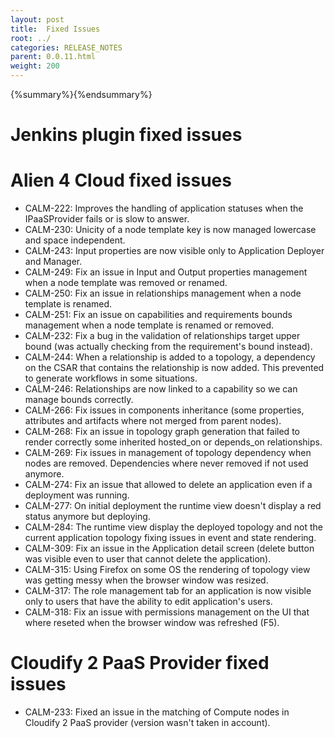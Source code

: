 ```yaml
---
layout: post
title:  Fixed Issues
root: ../
categories: RELEASE_NOTES
parent: 0.0.11.html
weight: 200
---
```


{%summary%}{%endsummary%}

# Jenkins plugin fixed issues



# Alien 4 Cloud fixed issues

* CALM-222: Improves the handling of application statuses when the IPaaSProvider fails or is slow to answer.
* CALM-230: Unicity of a node template key is now managed lowercase and space independent.
* CALM-243: Input properties are now visible only to Application Deployer and Manager.
* CALM-249: Fix an issue in Input and Output properties management when a node template was removed or renamed.
* CALM-250: Fix an issue in relationships management when a node template is renamed.
* CALM-251: Fix an issue on capabilities and requirements bounds management when a node template is renamed or removed.
* CALM-232: Fix a bug in the validation of relationships target upper bound (was actually checking from the requirement's bound instead).
* CALM-244: When a relationship is added to a topology, a dependency on the CSAR that contains the relationship is now added. This prevented to generate workflows in some situations.
* CALM-246: Relationships are now linked to a capability so we can manage bounds correctly.
* CALM-266: Fix issues in components inheritance (some properties, attributes and artifacts where not merged from parent nodes).
* CALM-268: Fix an issue in topology graph generation that failed to render correctly some inherited hosted_on or depends_on relationships.
* CALM-269: Fix issues in management of topology dependency when nodes are removed. Dependencies where never removed if not used anymore.
* CALM-274: Fix an issue that allowed to delete an application even if a deployment was running.
* CALM-277: On initial deployment the runtime view doesn't display a red status anymore but deploying.
* CALM-284: The runtime view display the deployed topology and not the current application topology fixing issues in event and state rendering.
* CALM-309: Fix an issue in the Application detail screen (delete button was visible even to user that cannot delete the application).
* CALM-315: Using Firefox on some OS the rendering of topology view was getting messy when the browser window was resized.
* CALM-317: The role management tab for an application is now visible only to users that have the ability to edit application's users.
* CALM-318: Fix an issue with permissions management on the UI that where reseted when the browser window was refreshed (F5).


# Cloudify 2 PaaS Provider fixed issues

* CALM-233: Fixed an issue in the matching of Compute nodes in Cloudify 2 PaaS provider (version wasn't taken in account).


